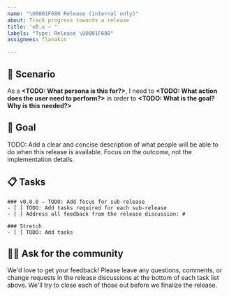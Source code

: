 ```yaml
---
name: "\U0001F680 Release (internal only)"
about: Track progress towards a release
title: 'v0.x – '
labels: "Type: Release \U0001F680"
assignees: flanakin

---
```


<!--
⚠️⚠️⚠️ BEFORE YOU SUBMIT ⚠️⚠️⚠️
1. Only use this issue type for summarizing the goals and tracking work for a release.
2. Complete all TODO items below and remove the TODO lines after.
3. Add Area labels, if applicable.
-->

## 📝 Scenario
As a **<TODO: What persona is this for?>**, I need to **<TODO: What action does the user need to perform?>** in order to **<TODO: What is the goal? Why is this needed?>**

## 🚀 Goal
TODO: Add a clear and concise description of what people will be able to do when this release is available. Focus on the outcome, not the implementation details.

## 📋 Tasks
<!-- TODO: Create separate task lists for each sub-release. It's okay to only have 1. -->
<!-- TODO: Create a discussion for this release and link to it in the last item. -->
```[tasklist]
### v0.0.0 – TODO: Add focus for sub-release
- [ ] TODO: Add tasks required for each sub-release
- [ ] Address all feedback from the release discussion: #
```

<!-- TODO: Add stretch items to a separate task list. -->
```[tasklist]
### Stretch
- [ ] TODO: Add tasks
```

## 🙋‍♀️ Ask for the community
<!-- TODO: Customize this section to let the community know how they can help. -->
We'd love to get your feedback! Please leave any questions, comments, or change requests in the release discussions at the bottom of each task list above. We'll try to close each of those out before we finalize the release.
